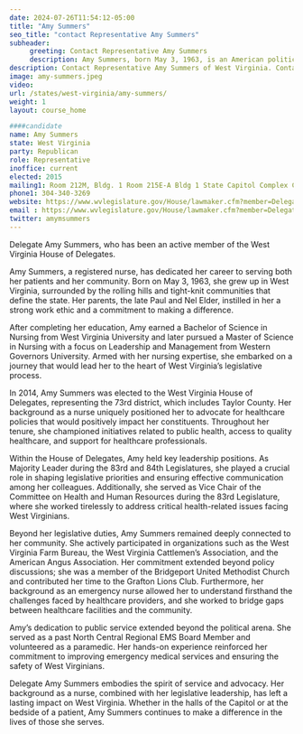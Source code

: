 ```yaml
---
date: 2024-07-26T11:54:12-05:00
title: "Amy Summers"
seo_title: "contact Representative Amy Summers"
subheader:
     greeting: Contact Representative Amy Summers
     description: Amy Summers, born May 3, 1963, is an American politician affiliated with the Republican Party. She is a member of the West Virginia House of Delegates, representing District 73. She assumed office on December 1, 2022.
description: Contact Representative Amy Summers of West Virginia. Contact information for Amy Summers includes email address, phone number, and mailing address.
image: amy-summers.jpeg
video:
url: /states/west-virginia/amy-summers/
weight: 1
layout: course_home

####candidate
name: Amy Summers
state: West Virginia
party: Republican
role: Representative
inoffice: current
elected: 2015
mailing1: Room 212M, Bldg. 1 Room 215E-A Bldg 1 State Capitol Complex Charleston, WV 25305
phone1: 304-340-3269
website: https://www.wvlegislature.gov/House/lawmaker.cfm?member=Delegate%20Summers/
email : https://www.wvlegislature.gov/House/lawmaker.cfm?member=Delegate%20Summers/
twitter: amymsummers
---
```

Delegate Amy Summers, who has been an active member of the West Virginia House of Delegates.

Amy Summers, a registered nurse, has dedicated her career to serving both her patients and her community. Born on May 3, 1963, she grew up in West Virginia, surrounded by the rolling hills and tight-knit communities that define the state. Her parents, the late Paul and Nel Elder, instilled in her a strong work ethic and a commitment to making a difference.

After completing her education, Amy earned a Bachelor of Science in Nursing from West Virginia University and later pursued a Master of Science in Nursing with a focus on Leadership and Management from Western Governors University. Armed with her nursing expertise, she embarked on a journey that would lead her to the heart of West Virginia’s legislative process.

In 2014, Amy Summers was elected to the West Virginia House of Delegates, representing the 73rd district, which includes Taylor County. Her background as a nurse uniquely positioned her to advocate for healthcare policies that would positively impact her constituents. Throughout her tenure, she championed initiatives related to public health, access to quality healthcare, and support for healthcare professionals.

Within the House of Delegates, Amy held key leadership positions. As Majority Leader during the 83rd and 84th Legislatures, she played a crucial role in shaping legislative priorities and ensuring effective communication among her colleagues. Additionally, she served as Vice Chair of the Committee on Health and Human Resources during the 83rd Legislature, where she worked tirelessly to address critical health-related issues facing West Virginians.

Beyond her legislative duties, Amy Summers remained deeply connected to her community. She actively participated in organizations such as the West Virginia Farm Bureau, the West Virginia Cattlemen’s Association, and the American Angus Association. Her commitment extended beyond policy discussions; she was a member of the Bridgeport United Methodist Church and contributed her time to the Grafton Lions Club. Furthermore, her background as an emergency nurse allowed her to understand firsthand the challenges faced by healthcare providers, and she worked to bridge gaps between healthcare facilities and the community.

Amy’s dedication to public service extended beyond the political arena. She served as a past North Central Regional EMS Board Member and volunteered as a paramedic. Her hands-on experience reinforced her commitment to improving emergency medical services and ensuring the safety of West Virginians.

Delegate Amy Summers embodies the spirit of service and advocacy. Her background as a nurse, combined with her legislative leadership, has left a lasting impact on West Virginia. Whether in the halls of the Capitol or at the bedside of a patient, Amy Summers continues to make a difference in the lives of those she serves.
